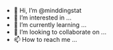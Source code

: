 - 👋 Hi, I’m @minddingstat
- 👀 I’m interested in ...
- 🌱 I’m currently learning ...
- 💞️ I’m looking to collaborate on ...
- 📫 How to reach me ...

<!---
minddingstat/minddingstat is a ✨ special ✨ repository because its `README.md` (this file) appears on your GitHub profile.
You can click the Preview link to take a look at your changes.
--->
